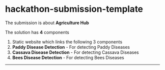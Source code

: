 # hackathon-submission-template
The submission is about **Agriculture Hub**      

The solution has **4** components        

1. Static website which links the following 3 components   
2. **Paddy Disease Detection** -  For detecting Paddy Diseases   
3. **Cassava Disease Detection** -  For detecting Cassava Diseases   
4. **Bees Disease Detection** -  For detecting Bees Diseases        

<hr/>





